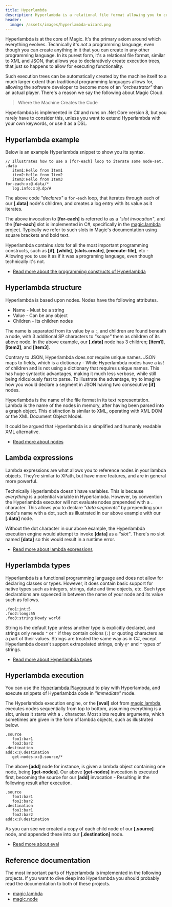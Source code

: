 ```yaml
---
title: Hyperlambda
description: Hyperlambda is a relational file format allowing you to create execution trees, replacing XML as a dynamic markup language for declarative programming
header:
  image: /assets/images/hyperlambda-wizard.png
---
```


Hyperlambda is at the core of Magic. It's the primary axiom around which everything evolves. Technically it's _not_ a programming language, even though you can create anything in it that you can create in any other programming language. In its purest form, it's a relational file format, similar to XML and JSON, that allows you to declaratively create execution trees, that just so happens to allow for executing functionality.

Such execution trees can be automatically created by the machine itself to a much larger extent than traditional programming languages allows for, allowing the software developer to become more of an _"orchestrator"_ than an actual player. There's a reason we say the following about Magic Cloud.

> Where the Machine Creates the Code

Hyperlambda is implemented in C# and runs on .Net Core version 8, but you rarely have to consider this, unless you want to extend Hyperlambda with your own keywords, or use it as a DSL.

## Hyperlambda example

Below is an example Hyperlambda snippet to show you its syntax.

```
// Illustrates how to use a [for-each] loop to iterate some node-set.
.data
   item1:Hello from Item1
   item2:Hello from Item2
   item3:Hello from Item3
for-each:x:@.data/*
   log.info:x:@.dp/#
```

The above code _"declares"_ a `for-each` loop, that iterates through each of our **[.data]** node's children, and creates a log entry with its value as it iterates.

The above invocation to **[for-each]** is referred to as a _"slot invocation"_, and the **[for-each]** slot is implemented in C#, specifically in the [magic.lambda](/plugins/magic.lambda/#how-to-use-for-each) project. Typically we refer to such slots in Magic's documentation using square brackets and bold text.

Hyperlambda contains slots for all the most important programming constructs, such as **[if]**, **[while]**, **[slots.create]**, **[execute-file]**, etc - Allowing you to use it as if it was a programing language, even though technically it's not.

* [Read more about the programming constructs of Hyperlambda](/plugins/magic.lambda/)

## Hyperlambda structure

Hyperlambda is based upon nodes. Nodes have the following attributes.

* Name - Must be a string
* Value - Can be any object
* Children - Its children nodes

The name is separated from its value by a `:`, and children are found beneath a node, with 3 additional SP characters to _"scope"_ them as children of its above node. In the above example, our **[.data]** node has 3 children; **[item1]**, **[item2]**, and **[item3]**.

Contrary to JSON, Hyperlambda does _not_ require unique names. JSON maps to fields, which is a dictionary - While Hyperlambda nodes have a _list_ of children and is not using a dictionary that requires unique names. This has huge syntactic advantages, making it much less verbose, while still being ridiculously fast to parse. To illustrate the advantage, try to imagine how you would declare a segment in JSON having two consecutive **[if]** nodes.

Hyperlambda is the name of the file format in its text representation. Lambda is the name of the nodes in memory, after having been parsed into a graph object. This distinction is similar to XML, operating with XML DOM or the XML Document Object Model.

It could be argued that Hyperlambda is a simplified and humanly readable XML alternative.

* [Read more about nodes](/plugins/magic.node/)

## Lambda expressions

Lambda expressions are what allows you to reference nodes in your lambda objects. They're similar to XPath, but have more features, and are in general more powerful.

Technically Hyperlambda doesn't have variables. This is because _everything_ is a potential variable in Hyperlambda. However, by convention the Hyperlambda executor will not evaluate nodes prepended with a `.` character. This allows you to declare _"data segments"_ by prepending your node's name with a dot, such as illustrated in our above example with our **[.data]** node.

Without the dot character in our above example, the Hyperlambda execution engine would attempt to invoke **[data]** as a _"slot"_. There's no slot named **[data]** so this would result in a runtime error.

* [Read more about lambda expressions](/plugins/magic.node/#lambda-expressions)

## Hyperlambda types

Hyperlambda is a functional programming language and does not allow for declaring classes or types. However, it does contain basic support for native types such as integers, strings, date and time objects, etc. Such type declarations are squeezed in between the name of your node and its value such as follows.

```
.foo1:int:5
.foo2:long:55
.foo3:string:Howdy world
```

String is the default type unless another type is explicitly declared, and strings only needs `"` or `'` if they contain colons (`:`) or quoting characters as a part of their values. Strings are treated the same way as in C#, except Hyperlambda doesn't support extrapolated strings, only `@"` and `"` types of strings.

* [Read more about Hyperlambda types](/plugins/magic.node/#hyperlambda-types)

## Hyperlambda execution

You can use the [Hyperlambda Playground](/dashboard/hyperlambda-playground/) to play with Hyperlambda, and execute snippets of Hyperlambda code in _"immediate"_ mode.

The Hyperlambda execution engine, or the **[eval]** slot from [magic.lambda](/plugins/magic.lambda/#how-to-use-eval), executes nodes sequentially from top to bottom, assuming everything is a slot, unless it starts with a `.` character. Most slots require arguments, which sometimes are given in the form of lambda objects, such as illustrated below.

```
.source
   foo1:bar1
   foo2:bar2
.destination
add:x:@.destination
   get-nodes:x:@.source/*
```

The above **[add]** node for instance, is given a lambda object containing one node, being **[get-nodes]**. Our above **[get-nodes]** invocation is executed first, becoming the source for our **[add]** invocation - Resulting in the following result after execution.

```
.source
   foo1:bar1
   foo2:bar2
.destination
   foo1:bar1
   foo2:bar2
add:x:@.destination
```

As you can see we created a copy of each child node of our **[.source]** node, and appended these into our **[.destination]** node.

* [Read more about eval](/plugins/magic.lambda/#how-to-use-eval)

## Reference documentation

The most important parts of Hyperlambda is implemented in the following projects. If you want to dive deep into Hyperlambda you should probably read the documentation to both of these projects.

* [magic.lambda](/plugins/magic.lambda/)
* [magic.node](/plugins/magic.node/)

